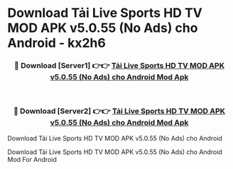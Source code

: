 # Download Tải Live Sports HD TV MOD APK v5.0.55 (No Ads) cho Android - kx2h6


<div align="center">
<h3>🔴 Download [Server1] 👉👉 <a href="https://apk-comot.site?title=Tải_Live_Sports_HD_TV_MOD_APK_v5.0.55_(No_Ads)_cho_Android">Tải Live Sports HD TV MOD APK v5.0.55 (No Ads) cho Android Mod Apk</a></h3><br>
<h3>🔴 Download [Server2] 👉👉 <a href="https://apk-comot.site?title=Tải_Live_Sports_HD_TV_MOD_APK_v5.0.55_(No_Ads)_cho_Android">Tải Live Sports HD TV MOD APK v5.0.55 (No Ads) cho Android Mod Apk</a></h3>
</div>



Download Tải Live Sports HD TV MOD APK v5.0.55 (No Ads) cho Android 

Download Tải Live Sports HD TV MOD APK v5.0.55 (No Ads) cho Android Mod For Android